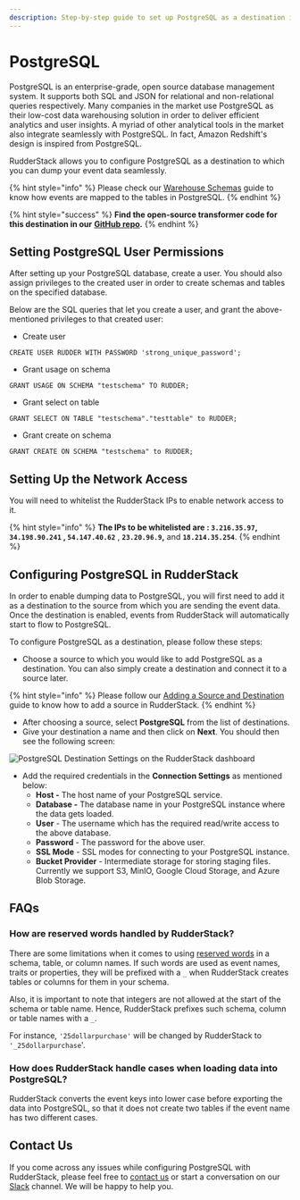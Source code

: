 ```yaml
---
description: Step-by-step guide to set up PostgreSQL as a destination in RudderStack
---
```


# PostgreSQL

PostgreSQL is an enterprise-grade, open source database management system. It supports both SQL and JSON for relational and non-relational queries respectively. Many companies in the market use PostgreSQL as their low-cost data warehousing solution in order to deliver efficient analytics and user insights. A myriad of other analytical tools in the market also integrate seamlessly with PostgreSQL. In fact, Amazon Redshift's design is inspired from PostgreSQL.

RudderStack allows you to configure PostgreSQL as a destination to which you can dump your event data seamlessly.

{% hint style="info" %}
Please check our [Warehouse Schemas](https://docs.rudderstack.com/data-warehouse-integration-guides/warehouse-schemas) guide to know how events are mapped to the tables in PostgreSQL.
{% endhint %}

{% hint style="success" %}
**Find the open-source transformer code for this destination in our** [**GitHub repo**](https://github.com/rudderlabs/rudder-transformer/tree/master/v0/destinations/postgres)**.**
{% endhint %}

## Setting PostgreSQL User Permissions

After setting up your PostgreSQL database, create a user. You should also assign privileges to the created user in order to create schemas and tables on the specified database.

Below are the SQL queries that let you create a user, and grant the above-mentioned privileges to that created user:

* Create user

```text
CREATE USER RUDDER WITH PASSWORD 'strong_unique_password';
```

* Grant usage on schema

```text
GRANT USAGE ON SCHEMA "testschema" TO RUDDER;
```

* Grant select on table

```text
GRANT SELECT ON TABLE "testschema"."testtable" to RUDDER;
```

* Grant create on schema

```text
GRANT CREATE ON SCHEMA "testschema" to RUDDER;
```

## Setting Up the Network Access

You will need to whitelist the RudderStack IPs to enable network access to it.

{% hint style="info" %}
**The IPs to be whitelisted are : `3.216.35.97`, `34.198.90.241` , `54.147.40.62`** , **`23.20.96.9`,** and  **`18.214.35.254`**.
{% endhint %}

## Configuring PostgreSQL in RudderStack

In order to enable dumping data to PostgreSQL, you will first need to add it as a destination to the source from which you are sending the event data. Once the destination is enabled, events from RudderStack will automatically start to flow to PostgreSQL.

To configure PostgreSQL as a destination, please follow these steps:

* Choose a source to which you would like to add PostgreSQL as a destination. You can also simply create a destination and connect it to a source later.

{% hint style="info" %}
Please follow our [Adding a Source and Destination](https://docs.rudderstack.com/how-to-guides/adding-source-and-destination-rudderstack) guide to know how to add a source in RudderStack.
{% endhint %}

* After choosing a source, select **PostgreSQL** from the list of destinations.
* Give your destination a name and then click on **Next**. You should then see the following screen:

![PostgreSQL Destination Settings on the RudderStack dashboard](../.gitbook/assets/image%20%2869%29.png)

* Add the required credentials in the **Connection Settings** as mentioned below:
  * **Host -** The host name of your PostgreSQL service.
  * **Database -** The database name in your PostgreSQL instance where the data gets loaded.
  * **User** - The username which has the required read/write access to the above database.
  * **Password** - The password for the above user.
  * **SSL Mode** - SSL modes for connecting to your PostgreSQL instance.
  * **Bucket Provider** - Intermediate storage for storing staging files. Currently we support S3, MinIO, Google Cloud Storage, and Azure Blob Storage.

## FAQs

### **How are reserved words handled by RudderStack?**

There are some limitations when it comes to using [reserved words](https://www.postgresql.org/docs/current/sql-keywords-appendix.html) in a schema, table, or column names. If such words are used as event names, traits or properties, they will be prefixed with a `_` when  RudderStack creates tables or columns for them in your schema.

Also, it is important to note that integers are not allowed at the start of the schema or table name. Hence, RudderStack prefixes such schema, column or table names with a `_`.

For instance, `'25dollarpurchase'` will be changed by RudderStack to `'_25dollarpurchase`'.

### How does RudderStack handle cases when loading data into PostgreSQL?

RudderStack converts the event keys into lower case before exporting the data into PostgreSQL, so that it does not create two tables if the event name has two different cases.

## Contact Us

If you come across any issues while configuring PostgreSQL with RudderStack, please feel free to [contact us](mailto:%20docs@rudderstack.com) or start a conversation on our [Slack](https://resources.rudderstack.com/join-rudderstack-slack) channel. We will be happy to help you.

